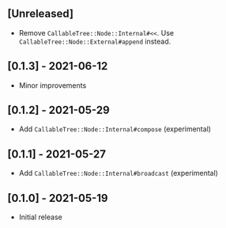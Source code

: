 ## [Unreleased]
- Remove `CallableTree::Node::Internal#<<`. Use `CallableTree::Node::External#append` instead.

## [0.1.3] - 2021-06-12
- Minor improvements

## [0.1.2] - 2021-05-29

- Add `CallableTree::Node::Internal#compose` (experimental)

## [0.1.1] - 2021-05-27

- Add `CallableTree::Node::Internal#broadcast` (experimental)

## [0.1.0] - 2021-05-19

- Initial release
